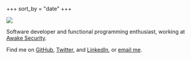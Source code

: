 +++
sort_by = "date"
+++

<img class="float-right rounded-full" src="/avatar.jpg">

Software developer and functional programming enthusiast, working at [Awake
Security](https://awakesecurity.com).

Find me on [GitHub][github], [Twitter][twitter], and
[LinkedIn][linkedin], or [email me](mailto:evan@evanrelf.com).

[github]: https://github.com/evanrelf
[twitter]: https://twitter.com/evanrelf
[linkedin]: https://linkedin.com/in/evanrelf
